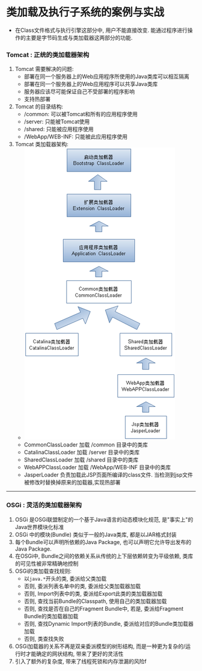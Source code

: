 # 类加载及执行子系统的案例与实战
- 在Class文件格式与执行引擎这部分中, 用户不能直接改变. 能通过程序进行操作的主要是字节码生成与类加载器这两部分的功能.
### Tomcat : 正统的类加载器架构
1. Tomcat 需要解决的问题:
    - 部署在同一个服务器上的Web应用程序所使用的Java类库可以相互隔离
    - 部署在同一个服务器上的Web应用程序可以共享Java类库
    - 服务器应该尽可能保证自己不受部署的程序影响
    - 支持热部署
2. Tomcat 的目录结构:
    - /common: 可以被Tomcat和所有的应用程序使用
    - /server: 只能被Tomcat使用
    - /shared: 只能被应用程序使用
    - /WebApp/WEB-INF: 只能被此应用程序使用
3. Tomcat 类加载器架构:
    - ![](tomcat_classloader.png)
    - CommonClassLoader 加载 /common 目录中的类库
    - CatalinaClassLoader 加载 /server 目录中的类库
    - SharedClassLoader 加载 /shared 目录中的类库
    - WebAPPClassLoader 加载 /WebApp/WEB-INF 目录中的类库
    - JasperLoader 负责加载此JSP页面所编译的class文件. 当检测到jsp文件被修改时替换掉原来的加载器,实现热部署
------
### OSGi : 灵活的类加载器架构
1. OSGi 是OSGi联盟制定的一个基于Java语言的动态模块化规范, 是"事实上"的Java世界模块化标准
2. OSGi 中的模块(Bundle) 类似于一般的Java类库, 都是以JAR格式封装
3. 每个Bundle可以声明所依赖的Java Package, 也可以声明它允许导出发布的Java Package. 
4. 在OSGi中, Bundle之间的依赖关系从传统的上下层依赖转变为平级依赖, 类库的可见性被非常精确地控制
5. OSGi的类加载查找规则:
    - 以`java.*`开头的类, 委派给父类加载
    - 否则, 委派列表名单中的类, 委派给父类加载器加载
    - 否则, Import列表中的类, 委派给Export此类的类加载器加载
    - 否则, 查找当前Bundle的Classpath, 使用自己的类加载器加载
    - 否则, 查找是否在自己的Fragment Bundle中, 若是, 委派给Fragment Bundle的类加载器加载
    - 否则, 查找Dynamic Import列表的Bundle, 委派给对应的Bundle类加载器加载
    - 否则, 类查找失败
6. OSGi加载器的关系不再是双亲委派模型的树形结构, 而是一种更为复杂的/运行时才能确定的网状结构, 带来了更好的灵活性
7. 引入了额外的复杂度, 带来了线程死锁和内存泄漏的风险f